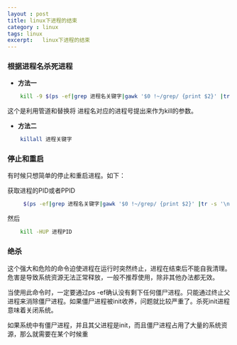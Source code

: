 ```yaml
---
layout : post
title: linux下进程的结束
category : linux
tags: linux
excerpt:   linux下进程的结束
---
```


<!-- more -->


### 根据进程名杀死进程

* **方法一**

```sh
	kill -9 $(ps -ef|grep 进程名关键字|gawk '$0 !~/grep/ {print $2}' |tr -s '\n' ' ')
```
这个是利用管道和替换将 进程名对应的进程号提出来作为kill的参数。

* **方法二**

```sh
	killall 进程关键字
```

### 停止和重启

有时候只想简单的停止和重启进程。如下：

获取进程的PID或者PPID

```sh
	 $(ps -ef|grep 进程名关键字|gawk '$0 !~/grep/ {print $2}' |tr -s '\n' ' ')
```

然后

```sh
	kill -HUP 进程PID
```

### 绝杀 

这个强大和危险的命令迫使进程在运行时突然终止，进程在结束后不能自我清理。危害是导致系统资源无法正常释放，一般不推荐使用，除非其他办法都无效。
 
当使用此命令时，一定要通过ps -ef确认没有剩下任何僵尸进程。只能通过终止父进程来消除僵尸进程。如果僵尸进程被init收养，问题就比较严重了。杀死init进程意味着关闭系统。
 
如果系统中有僵尸进程，并且其父进程是init，而且僵尸进程占用了大量的系统资源，那么就需要在某个时候重
